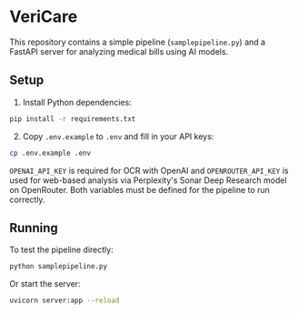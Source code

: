 # VeriCare

This repository contains a simple pipeline (`samplepipeline.py`) and a FastAPI server for analyzing medical bills using AI models.

## Setup

1. Install Python dependencies:

```bash
pip install -r requirements.txt
```

2. Copy `.env.example` to `.env` and fill in your API keys:

```bash
cp .env.example .env
```

`OPENAI_API_KEY` is required for OCR with OpenAI and `OPENROUTER_API_KEY` is used for web-based analysis via Perplexity's Sonar Deep Research model on OpenRouter. Both variables must be defined for the pipeline to run correctly.

## Running

To test the pipeline directly:

```bash
python samplepipeline.py
```

Or start the server:

```bash
uvicorn server:app --reload
```

